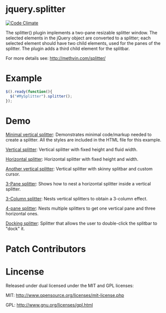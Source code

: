 jquery.splitter
===============

[![Code Climate](https://codeclimate.com/github/nikolaifedorov/jquery.splitter.png)](https://codeclimate.com/github/nikolaifedorov/jquery.splitter)

The splitter() plugin implements a two-pane resizable splitter window.
The selected elements in the jQuery object are converted to a splitter;
each selected element should have two child elements, used for the panes
of the splitter. The plugin adds a third child element for the splitbar.

For more details see: http://methvin.com/splitter/



# Example

```javascript
$().ready(function(){
  $("#MySplitter").splitter();
});
```



# Demo

[Minimal vertical splitter](http://methvin.com/splitter/vbasic.html): Demonstrates minimal code/markup needed to create a splitter. All the styles are included in the HTML file for this example.

[Vertical splitter](http://methvin.com/splitter/vsplitter.html): Vertical splitter with fixed height and fluid width.

[Horizontal splitter](http://methvin.com/splitter/hsplitter.html): Horizontal splitter with fixed height and width.

[Another vertical splitter](http://methvin.com/splitter/vsplitter2.html): Vertical splitter with skinny splitbar and custom cursor.

[3-Pane splitter](http://methvin.com/splitter/3psplitter.html): Shows how to nest a horizontal splitter inside a vertical splitter.

[3-Column splitter](http://methvin.com/splitter/3csplitter.html): Nests vertical splitters to obtain a 3-column effect.

[4-pane splitter](http://methvin.com/splitter/4psplitter.html): Nests multiple splitters to get one vertical pane and three horizontal ones.

[Docking splitter](http://methvin.com/splitter/vsplitter-docking.html): Splitter that allows the user to double-click the splitbar to "dock" it.



# Patch Contributors



# Lincense

Released under dual licensed under the MIT and GPL licenses:

MIT:
http://www.opensource.org/licenses/mit-license.php

GPL:
http://www.gnu.org/licenses/gpl.html

